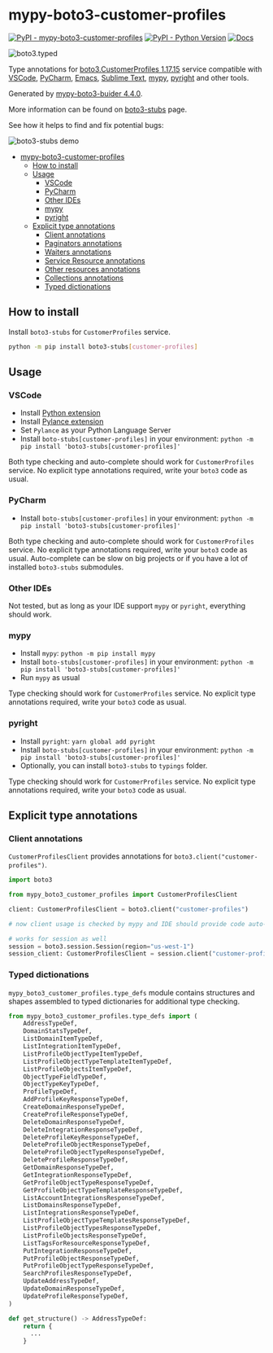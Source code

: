 # mypy-boto3-customer-profiles

[![PyPI - mypy-boto3-customer-profiles](https://img.shields.io/pypi/v/mypy-boto3-customer-profiles.svg?color=blue)](https://pypi.org/project/mypy-boto3-customer-profiles)
[![PyPI - Python Version](https://img.shields.io/pypi/pyversions/mypy-boto3-customer-profiles.svg?color=blue)](https://pypi.org/project/mypy-boto3-customer-profiles)
[![Docs](https://img.shields.io/readthedocs/mypy-boto3-builder.svg?color=blue)](https://mypy-boto3-builder.readthedocs.io/)

![boto3.typed](https://github.com/vemel/mypy_boto3_builder/raw/master/logo.png)

Type annotations for
[boto3.CustomerProfiles 1.17.15](https://boto3.amazonaws.com/v1/documentation/api/1.17.15/reference/services/customer-profiles.html#CustomerProfiles) service
compatible with
[VSCode](https://code.visualstudio.com/),
[PyCharm](https://www.jetbrains.com/pycharm/),
[Emacs](https://www.gnu.org/software/emacs/),
[Sublime Text](https://www.sublimetext.com/),
[mypy](https://github.com/python/mypy),
[pyright](https://github.com/microsoft/pyright)
and other tools.

Generated by [mypy-boto3-buider 4.4.0](https://github.com/vemel/mypy_boto3_builder).

More information can be found on [boto3-stubs](https://pypi.org/project/boto3-stubs/) page.

See how it helps to find and fix potential bugs:

![boto3-stubs demo](https://github.com/vemel/mypy_boto3_builder/raw/master/demo.gif)

- [mypy-boto3-customer-profiles](#mypy-boto3-customer-profiles)
  - [How to install](#how-to-install)
  - [Usage](#usage)
    - [VSCode](#vscode)
    - [PyCharm](#pycharm)
    - [Other IDEs](#other-ides)
    - [mypy](#mypy)
    - [pyright](#pyright)
  - [Explicit type annotations](#explicit-type-annotations)
    - [Client annotations](#client-annotations)
    - [Paginators annotations](#paginators-annotations)
    - [Waiters annotations](#waiters-annotations)
    - [Service Resource annotations](#service-resource-annotations)
    - [Other resources annotations](#other-resources-annotations)
    - [Collections annotations](#collections-annotations)
    - [Typed dictionations](#typed-dictionations)

## How to install

Install `boto3-stubs` for `CustomerProfiles` service.

```bash
python -m pip install boto3-stubs[customer-profiles]
```

## Usage

### VSCode

- Install [Python extension](https://marketplace.visualstudio.com/items?itemName=ms-python.python)
- Install [Pylance extension](https://marketplace.visualstudio.com/items?itemName=ms-python.vscode-pylance)
- Set `Pylance` as your Python Language Server
- Install `boto-stubs[customer-profiles]` in your environment: `python -m pip install 'boto3-stubs[customer-profiles]'`

Both type checking and auto-complete should work for `CustomerProfiles` service.
No explicit type annotations required, write your `boto3` code as usual.

### PyCharm

- Install `boto-stubs[customer-profiles]` in your environment: `python -m pip install 'boto3-stubs[customer-profiles]'`

Both type checking and auto-complete should work for `CustomerProfiles` service.
No explicit type annotations required, write your `boto3` code as usual.
Auto-complete can be slow on big projects or if you have a lot of installed `boto3-stubs` submodules.

### Other IDEs

Not tested, but as long as your IDE support `mypy` or `pyright`, everything should work.

### mypy

- Install `mypy`: `python -m pip install mypy`
- Install `boto-stubs[customer-profiles]` in your environment: `python -m pip install 'boto3-stubs[customer-profiles]'`
- Run `mypy` as usual

Type checking should work for `CustomerProfiles` service.
No explicit type annotations required, write your `boto3` code as usual.

### pyright

- Install `pyright`: `yarn global add pyright`
- Install `boto-stubs[customer-profiles]` in your environment: `python -m pip install 'boto3-stubs[customer-profiles]'`
- Optionally, you can install `boto3-stubs` to `typings` folder.

Type checking should work for `CustomerProfiles` service.
No explicit type annotations required, write your `boto3` code as usual.

## Explicit type annotations

### Client annotations

`CustomerProfilesClient` provides annotations for `boto3.client("customer-profiles")`.

```python
import boto3

from mypy_boto3_customer_profiles import CustomerProfilesClient

client: CustomerProfilesClient = boto3.client("customer-profiles")

# now client usage is checked by mypy and IDE should provide code auto-complete

# works for session as well
session = boto3.session.Session(region="us-west-1")
session_client: CustomerProfilesClient = session.client("customer-profiles")
```








### Typed dictionations

`mypy_boto3_customer_profiles.type_defs` module contains structures and shapes assembled
to typed dictionaries for additional type checking.

```python
from mypy_boto3_customer_profiles.type_defs import (
    AddressTypeDef,
    DomainStatsTypeDef,
    ListDomainItemTypeDef,
    ListIntegrationItemTypeDef,
    ListProfileObjectTypeItemTypeDef,
    ListProfileObjectTypeTemplateItemTypeDef,
    ListProfileObjectsItemTypeDef,
    ObjectTypeFieldTypeDef,
    ObjectTypeKeyTypeDef,
    ProfileTypeDef,
    AddProfileKeyResponseTypeDef,
    CreateDomainResponseTypeDef,
    CreateProfileResponseTypeDef,
    DeleteDomainResponseTypeDef,
    DeleteIntegrationResponseTypeDef,
    DeleteProfileKeyResponseTypeDef,
    DeleteProfileObjectResponseTypeDef,
    DeleteProfileObjectTypeResponseTypeDef,
    DeleteProfileResponseTypeDef,
    GetDomainResponseTypeDef,
    GetIntegrationResponseTypeDef,
    GetProfileObjectTypeResponseTypeDef,
    GetProfileObjectTypeTemplateResponseTypeDef,
    ListAccountIntegrationsResponseTypeDef,
    ListDomainsResponseTypeDef,
    ListIntegrationsResponseTypeDef,
    ListProfileObjectTypeTemplatesResponseTypeDef,
    ListProfileObjectTypesResponseTypeDef,
    ListProfileObjectsResponseTypeDef,
    ListTagsForResourceResponseTypeDef,
    PutIntegrationResponseTypeDef,
    PutProfileObjectResponseTypeDef,
    PutProfileObjectTypeResponseTypeDef,
    SearchProfilesResponseTypeDef,
    UpdateAddressTypeDef,
    UpdateDomainResponseTypeDef,
    UpdateProfileResponseTypeDef,
)

def get_structure() -> AddressTypeDef:
    return {
      ...
    }
```
